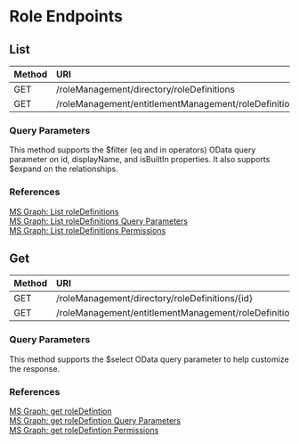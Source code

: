 # Role Endpoints
## List
| Method   | URI |
| :------- | :------- |
| GET | /roleManagement/directory/roleDefinitions |
| GET | /roleManagement/entitlementManagement/roleDefinitions |

### Query Parameters
This method supports the $filter (eq and in operators) OData query parameter on id, displayName, and isBuiltIn properties. It also supports $expand on the relationships. 

### References
[MS Graph: List roleDefinitions](https://learn.microsoft.com/en-us/graph/api/rbacapplication-list-roledefinitions?view=graph-rest-1.0&tabs=http)  
[MS Graph: List roleDefinitions Query Parameters](https://learn.microsoft.com/en-us/graph/api/rbacapplication-list-roledefinitions?view=graph-rest-1.0&tabs=http#optional-query-parameters)  
[MS Graph: List roleDefinitions Permissions](https://learn.microsoft.com/en-us/graph/api/rbacapplication-list-roledefinitions?view=graph-rest-1.0&tabs=http#permissions)

## Get
| Method   | URI |
| :------- | :------- |
| GET | /roleManagement/directory/roleDefinitions/{id} |
| GET | /roleManagement/entitlementManagement/roleDefinitions/{id} |

### Query Parameters
This method supports the $select OData query parameter to help customize the response.
### References
[MS Graph: get roleDefintion](https://learn.microsoft.com/en-us/graph/api/unifiedroledefinition-get?view=graph-rest-1.0&tabs=http)  
[MS Graph: get roleDefintion Query Parameters](https://learn.microsoft.com/en-us/graph/api/unifiedroledefinition-get?view=graph-rest-1.0&tabs=http#optional-query-parameters)  
[MS Graph: get roleDefintion Permissions](https://learn.microsoft.com/en-us/graph/api/unifiedroledefinition-get?view=graph-rest-1.0&tabs=http#permissions)

